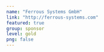 ```yaml
---
name: "Ferrous Systems GmbH"
link: "http://ferrous-systems.com"
featured: true
group: sponsor
level: gold
png: false
---
```

